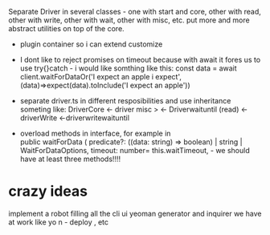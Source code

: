Separate Driver in several classes - one with start and core, other with read, other with write, other with wait, other with misc, etc. put more and more abstract utilities on top of the core. 

 * plugin container so i can extend customize

 * I dont like to reject promises on timeout because with await it fores us to use try{}catch - i would like somthing like this: 
     const data = await client.waitForDataOr('I expect an apple i expect', (data)=>expect(data).toInclude('I expect an apple'))

 * separate driver.ts in different resposibilities and use inheritance someting like: 
    DriverCore <- driver misc > <- Driverwaituntil (read) <-driverWrite  <-driverwritewaituntil 

 * overload methods in interface, for example in  
 public waitForData (
    predicate?: ((data: string) => boolean) | string | WaitForDataOptions,
    timeout: number= this.waitTimeout,   - 
    we should have at least three methods!!!! 



# crazy ideas

implement a robot filling all the cli ui yeoman generator and inquirer we have at work like yo n - deploy , etc